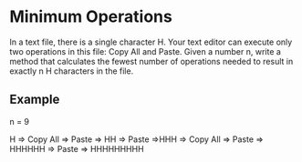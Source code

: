 # Minimum Operations

In a text file, there is a single character H. Your text editor can execute only two operations in this file: Copy All and Paste.
Given a number n, write a method that calculates the fewest number of operations needed to result in exactly n H characters in the file.

## Example

n = 9

H => Copy All => Paste => HH => Paste =>HHH => Copy All => Paste => HHHHHH => Paste => HHHHHHHHH
